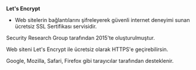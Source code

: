 **Let's Encrypt**

* Web sitelerin bağlantılarını şifreleyerek güvenli internet deneyimi sunan ücretsiz SSL Sertifikası servisidir.

Security Research Group tarafından 2015'te oluşturulmuştur.

Web siteni Let's Encrypt ile ücretsiz olarak HTTPS'e geçirebilirsin.

Google, Mozilla, Safari, Firefox gibi tarayıcılar tarafından desteklenir.
